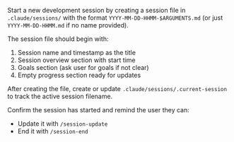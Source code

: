 Start a new development session by creating a session file in `.claude/sessions/` with the format `YYYY-MM-DD-HHMM-$ARGUMENTS.md` (or just `YYYY-MM-DD-HHMM.md` if no name provided).

The session file should begin with:
1. Session name and timestamp as the title
2. Session overview section with start time
3. Goals section (ask user for goals if not clear)
4. Empty progress section ready for updates

After creating the file, create or update `.claude/sessions/.current-session` to track the active session filename.

Confirm the session has started and remind the user they can:
- Update it with `/session-update`
- End it with `/session-end`